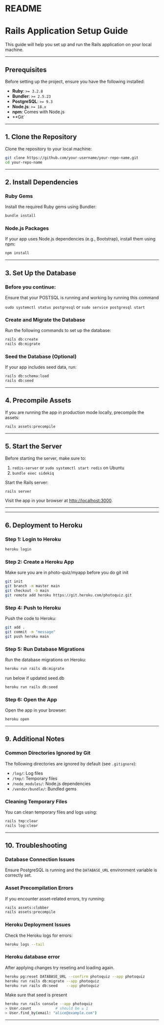# README

# **Rails Application Setup Guide**

This guide will help you set up and run the Rails application on your local machine.

---

## **Prerequisites**

Before setting up the project, ensure you have the following installed:

- **Ruby**: `>= 3.2.8`
- **Bundler**: `>= 2.5.23`
- **PostgreSQL**: `>= 9.3`
- **Node.js**: `>= 18.x`
- **npm**: Comes with Node.js
- **Git`

---

## **1. Clone the Repository**

Clone the repository to your local machine:

```bash
git clone https://github.com/your-username/your-repo-name.git
cd your-repo-name
```

---

## **2. Install Dependencies**

### **Ruby Gems**
Install the required Ruby gems using Bundler:

```bash
bundle install
```

### **Node.js Packages** 
If your app uses Node.js dependencies (e.g., Bootstrap), install them using npm:

```bash
npm install
```

---

## **3. Set Up the Database**

### Before you continue:
Ensure that your POSTSQL is running and working by running this command

`sudo systemctl status postgresql` or `sudo service postgresql start`

### **Create and Migrate the Database**
Run the following commands to set up the database:

```bash
rails db:create
rails db:migrate
```

### **Seed the Database (Optional)**
If your app includes seed data, run:

```bash
rails db:schema:load
rails db:seed
```

---

## **4. Precompile Assets**

If you are running the app in production mode locally, precompile the assets:

```bash
rails assets:precompile
```

---

## **5. Start the Server**


Before starting the server, make sure to:
1. ```redis-server```  or ```sudo systemctl start redis``` on Ubuntu
2. ```bundle exec sidekiq```

Start the Rails server:

```bash
rails server
```

Visit the app in your browser at [http://localhost:3000](http://localhost:3000).

---

---

## **6. Deployment to Heroku**

### **Step 1: Login to Heroku**
```bash
heroku login
```

### **Step 2: Create a Heroku App**

Make sure you are in photo-quiz/myapp before you do git init
```bash
git init
git branch -m master main
git checkout -b main
git remote add heroku https://git.heroku.com/photoquiz.git
```

### **Step 4: Push to Heroku**
Push the code to Heroku:

```bash
git add .
git commit -m "message"
git push heroku main
```

### **Step 5: Run Database Migrations**
Run the database migrations on Heroku:

```bash
heroku run rails db:migrate
```
run below if updated seed.db
```bash
heroku run rails db:seed
```

### **Step 6: Open the App**
Open the app in your browser:

```bash
heroku open
```

---

## **9. Additional Notes**

### **Common Directories Ignored by Git**
The following directories are ignored by default (see `.gitignore`):

- `/log/`: Log files
- `/tmp/`: Temporary files
- `/node_modules/`: Node.js dependencies
- `/vendor/bundle/`: Bundled gems

### **Cleaning Temporary Files**
You can clean temporary files and logs using:

```bash
rails tmp:clear
rails log:clear
```

---

## **10. Troubleshooting**

### **Database Connection Issues**
Ensure PostgreSQL is running and the `DATABASE_URL` environment variable is correctly set.

### **Asset Precompilation Errors**
If you encounter asset-related errors, try running:

```bash
rails assets:clobber
rails assets:precompile
```

### **Heroku Deployment Issues**
Check the Heroku logs for errors:

```bash
heroku logs --tail
```

### **Heroku database error**
After applying changes try reseting and loading again. 
```bash
heroku pg:reset DATABASE_URL --confirm photoquiz --app photoquiz
heroku run rails db:migrate --app photoquiz
heroku run rails db:seed    --app photoquiz
```
Make sure that seed is present
```bash
heroku run rails console --app photoquiz
> User.count           # should be ≥ 1
> User.find_by(email: "alice@example.com")
```

---
